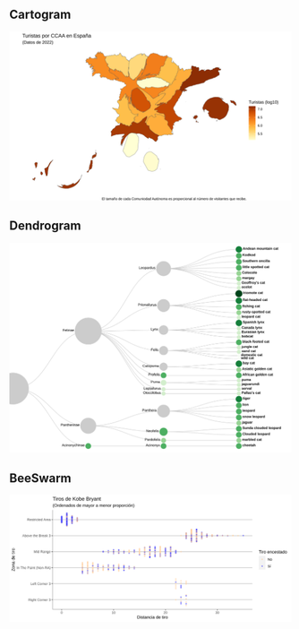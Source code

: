 ## Cartogram

![Cartogram](/cartogram.svg)

## Dendrogram

![Dendrogram](/Felinos_Dendrogram.svg)

## BeeSwarm

![BeeSwarm](/beeswarm.svg)

